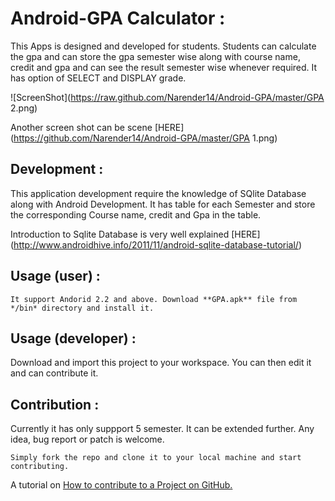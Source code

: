 
Android-GPA Calculator :
========================

This Apps is designed and developed for students. Students can calculate the gpa and can store the gpa semester wise along with
course name, credit and gpa and can see the result semester wise whenever required.
It has option of SELECT and DISPLAY grade.

![ScreenShot](https://raw.github.com/Narender14/Android-GPA/master/GPA 2.png)   

Another screen shot can be scene [HERE](https://github.com/Narender14/Android-GPA/master/GPA 1.png)


Development :
-------------

This application development require the knowledge of SQlite Database along with Android Development.
It has table for each Semester and store the corresponding Course name, credit and Gpa in the table. 

Introduction to Sqlite Database is very well explained [HERE] (http://www.androidhive.info/2011/11/android-sqlite-database-tutorial/)

Usage (user) :
--------

    It support Andorid 2.2 and above. Download **GPA.apk** file from */bin* directory and install it.
    
Usage (developer) :
-------------------

Download and import this project to your workspace. You can then edit it and can contribute it.

Contribution :
---------------

Currently it has only suppport 5 semester. It can be extended further. Any idea, bug report or patch is welcome.

    Simply fork the repo and clone it to your local machine and start contributing.

A tutorial on [How to contribute to a Project on GitHub.](http://www.lornajane.net/posts/2010/contributing-to-projects-on-github/)



